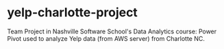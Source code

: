 # yelp-charlotte-project
Team Project in Nashville Software School's Data Analytics course:  Power Pivot used to analyze Yelp data (from AWS server) from Charlotte NC.
